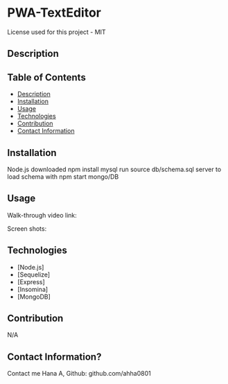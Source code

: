 # PWA-TextEditor
License used for this project - MIT

## Description

## Table of Contents
- [Description](#description)
- [Installation](#installation)
- [Usage](#usage)
- [Technologies](#technologies)
- [Contribution](#contribution)
- [Contact Information](#contact-information)


## Installation
Node.js downloaded
npm install
mysql run source db/schema.sql
server to load schema with npm start
mongo/DB

## Usage
Walk-through video link: 

Screen shots:

## Technologies
- [Node.js]
- [Sequelize]
- [Express]
- [Insomina] 
- [MongoDB]

## Contribution
N/A

## Contact Information?
Contact me Hana A,
Github: github.com/ahha0801
